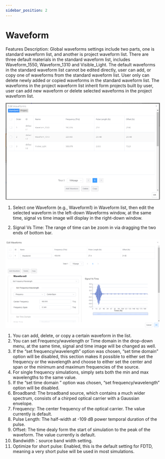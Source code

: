 ```yaml
---
sidebar_position: 2
---
```





# Waveform 

Features Description: Global waveforms settings include two parts, one is standard waveform list, and another is project waveform list. There are three default materials in the standard waveform list, includes Waveform_1550, Waveform_1310 and Visible_Light. The default waveforms in the standard waveform list cannot be edited directly, user can add, or copy one of waveforms from the standard waveform list. User only can delete newly added or copied waveforms in the standard waveform list. The waveforms in the project waveform list inherit form projects built by user, user can add new waveform or delete selected waveforms in the project waveform list.

![](../../static/img/tutorial/waveform/waveforms.png)

1. Select one Waveform (e.g., Waveform1) in Waveform list, then edit the selected waveform in the left-down Waveforms window, at the same time, signal vs time image will display in the right-down window.

2. Signal Vs Time: The range of time can be zoom in via dragging the two ends of bottom bar.


![](../../static/img/tutorial/waveform/signalVsTime.png)

1. You can add, delete, or copy a certain waveform in the list.
2. 	You can set Frequency/wavelength or Time domain in the drop-down menu, at the same time, signal and time image will be changed as well.
3. If the “set frequency/wavelength” option was chosen, “set time domain” option will be disabled, this section makes it possible to either set the frequency or the wavelength and choose to either set the center and span or the minimum and maximum frequencies of the source.
4. For single frequency simulations, simply sets both the min and max wavelengths to the same value.
5. If the “set time domain ” option was chosen, “set frequency/wavelength” option will be disabled.
6. Broadband: The broadband source, which contains a much wider spectrum, consists of a chirped optical carrier with a Gaussian envelope. 
7. Frequency: The center frequency of the optical carrier. The value currently is default.
8. Pulse Length: The half-width at -109 dB power temporal duration of the pulse. 
9. 	Offset: The time dealy form the start of simulation to the peak of the waveform. The value currently is default.
10. Bandwidth：source band width setting.
11. Optimize for short pulse: Enabled, this is the default setting for FDTD, meaning a very short pulse will be used in most simulations.
